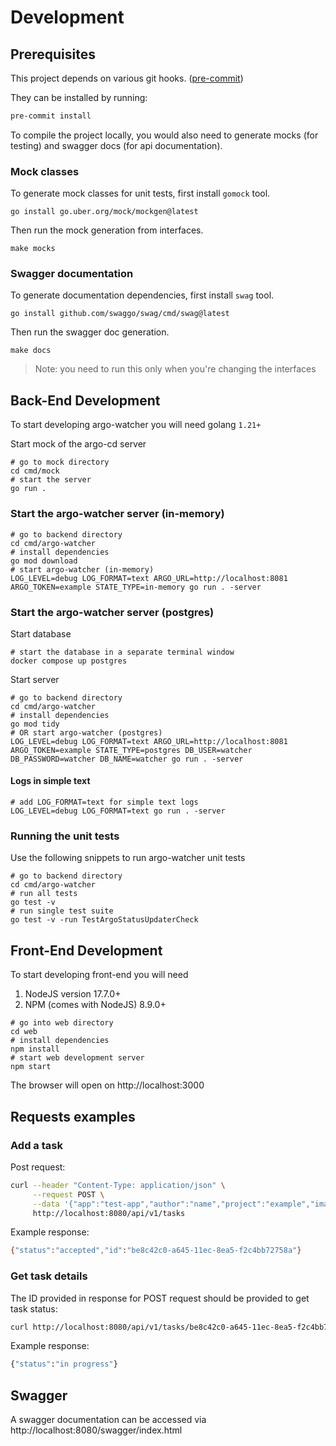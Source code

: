 # Development

## Prerequisites

This project depends on various git hooks. ([pre-commit](https://pre-commit.com))

They can be installed by running:

```bash
pre-commit install
```

To compile the project locally, you would also need to generate mocks (for testing) and swagger docs (for api documentation).

### Mock classes

To generate mock classes for unit tests, first install `gomock` tool.

```shell
go install go.uber.org/mock/mockgen@latest
```

Then run the mock generation from interfaces.

```shell
make mocks
```

### Swagger documentation

To generate documentation dependencies, first install `swag` tool.

```shell
go install github.com/swaggo/swag/cmd/swag@latest
```

Then run the swagger doc generation.

```shell
make docs
```

> Note: you need to run this only when you're changing the interfaces

## Back-End Development

To start developing argo-watcher you will need golang `1.21+`

Start mock of the argo-cd server

```shell
# go to mock directory
cd cmd/mock
# start the server
go run .
```

### Start the argo-watcher server (in-memory)

```shell
# go to backend directory
cd cmd/argo-watcher
# install dependencies
go mod download
# start argo-watcher (in-memory)
LOG_LEVEL=debug LOG_FORMAT=text ARGO_URL=http://localhost:8081 ARGO_TOKEN=example STATE_TYPE=in-memory go run . -server
```


### Start the argo-watcher server (postgres)

Start database
```shell
# start the database in a separate terminal window
docker compose up postgres
```

Start server
```shell
# go to backend directory
cd cmd/argo-watcher
# install dependencies
go mod tidy
# OR start argo-watcher (postgres)
LOG_LEVEL=debug LOG_FORMAT=text ARGO_URL=http://localhost:8081 ARGO_TOKEN=example STATE_TYPE=postgres DB_USER=watcher DB_PASSWORD=watcher DB_NAME=watcher go run . -server
```

#### Logs in simple text

```shell
# add LOG_FORMAT=text for simple text logs
LOG_LEVEL=debug LOG_FORMAT=text go run . -server
```

### Running the unit tests

Use the following snippets to run argo-watcher unit tests

```shell
# go to backend directory
cd cmd/argo-watcher
# run all tests
go test -v
# run single test suite
go test -v -run TestArgoStatusUpdaterCheck
```

## Front-End Development

To start developing front-end you will need

1. NodeJS version 17.7.0+
2. NPM (comes with NodeJS) 8.9.0+

```shell
# go into web directory
cd web
# install dependencies
npm install
# start web development server
npm start
```

The browser will open on http://localhost:3000

## Requests examples

### Add a task

Post request:

```bash
curl --header "Content-Type: application/json" \
     --request POST \
     --data '{"app":"test-app","author":"name","project":"example","images":[{"image":"example", "tag":"v1.8.0"}]}' \
     http://localhost:8080/api/v1/tasks
```

Example response:

```bash
{"status":"accepted","id":"be8c42c0-a645-11ec-8ea5-f2c4bb72758a"}
```

### Get task details

The ID provided in response for POST request should be provided to get task status:

```bash
curl http://localhost:8080/api/v1/tasks/be8c42c0-a645-11ec-8ea5-f2c4bb72758a
```

Example response:

```bash
{"status":"in progress"}
```

## Swagger

A swagger documentation can be accessed via http://localhost:8080/swagger/index.html
